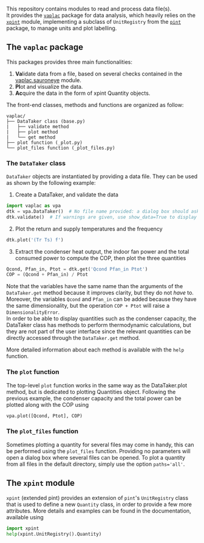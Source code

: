 This repository contains modules to read and process data file(s).  
It provides the [``vaplac``](#the-vaplac-package) package for data analysis,
which heavily relies on the [``xpint``](#The-xpint-module) module,
implementing a subclass of `UnitRegistry` from the
[`pint`](https://pint.readthedocs.io) package, to manage units
and plot labelling.

## The `vaplac` package
This packages provides three main functionalities:
1. **Va**lidate data from a file, based on several checks contained in the
  [vaplac.sauroneye](vaplac/sauroneye.py) module.
2. **Pl**ot and visualize the data.
3. **Ac**quire the data in the form of xpint Quantity objects.


The front-end classes, methods and functions are organized as follow:
```
vaplac/
├── DataTaker class (base.py)
|   ├── validate method
|   ├── plot method
|   └── get method
├── plot function (_plot.py)
└── plot_files function (_plot_files.py)
```

### The ``DataTaker`` class
``DataTaker`` objects are instantiated by providing a data file. They
can be used as shown by the following example:
1. Create a DataTaker, and validate the data
  ```python
  import vaplac as vpa
  dtk = vpa.DataTaker()  # No file name provided: a dialog box should ask for it.
  dtk.validate()  # If warnings are given, use show_data=True to display the relevant quantitites.
  ```
2. Plot the return and supply temperatures and the frequency
  ```python
  dtk.plot('(Tr Ts) f')
  ```
3. Extract the condenser heat output, the indoor fan power and the total
consumed power to compute the COP, then plot the three quantities
  ```python
  Qcond, Pfan_in, Ptot = dtk.get('Qcond Pfan_in Ptot')
  COP = (Qcond + Pfan_in) / Ptot
  ```
Note that the variables have the same name than the arguments of the
`DataTaker.get` method because it improves clarity, but they do not
*have* to.
Moreover, the variables `Qcond` and `Pfan_in` can be added because they
have the same dimensionality, but the operation `COP + Ptot` will raise
a `DimensionalityError`.  
In order to be able to display quantities such as the condenser capacity,
the DataTaker class has methods to perform thermodynamic calculations,
but they are not part of the user interface since the relevant quantities
can be directly accessed through the `DataTaker.get` method.

More detailed information about each method is available with the `help`
function.

### The ``plot`` function
The top-level `plot` function works in the same way as the DataTaker.plot
method, but is dedicated to plotting Quantities object.
Following the previous example, the condenser capacity and the total
power can be plotted along with the COP using
```python
vpa.plot([Qcond, Ptot], COP)
```

### The ``plot_files`` function
Sometimes plotting a quantity for several files may come in handy, this
can be performed using the `plot_files` function. Providing no parameters
will open a dialog box where several files can be opened. To plot a
quantity from all files in the default directory, simply use the option
`paths='all'`.

## The `xpint` module
`xpint` (extended pint) provides an extension of `pint`'s `UnitRegistry`
class that is used to define a new `Quantity` class,
in order to provide a few more attributes.
More details and examples can be found in the documentation,
available using
```python
import xpint
help(xpint.UnitRegistry().Quantity)
